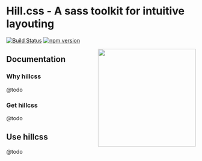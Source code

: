 # Hill.css - A sass toolkit for intuitive layouting

[![Build Status](https://api.travis-ci.org/teamwrk/hillcss.svg?branch=master)](https://travis-ci.org/teamwrk/hillcss)
[![npm version](https://img.shields.io/npm/v/hillcss.svg)](https://www.npmjs.com/package/hillcss)

<img align="right" height="260" src="//teamwrk.io/src/assets/hillcss.svg">

## Documentation

### Why hillcss

@todo

### Get hillcss

@todo

## Use hillcss

@todo
